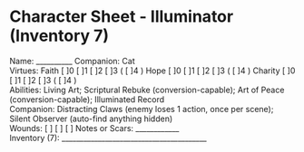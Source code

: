 # Character Sheet - Illuminator (Inventory 7)

Name: __________  Companion: Cat  
Virtues: Faith [ ]0 [ ]1 [ ]2 [ ]3 ( [ ]4 )  Hope [ ]0 [ ]1 [ ]2 [ ]3 ( [ ]4 )  Charity [ ]0 [ ]1 [ ]2 [ ]3 ( [ ]4 )  
Abilities: Living Art; Scriptural Rebuke (conversion-capable); Art of Peace (conversion-capable); Illuminated Record  
Companion: Distracting Claws (enemy loses 1 action, once per scene); Silent Observer (auto-find anything hidden)  
Wounds: [ ] [ ] [ ]  Notes or Scars: ____________  
Inventory (7): ________________________________________
